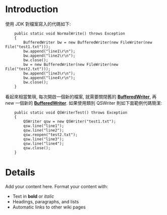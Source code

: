 # Introduction #
使用 JDK 對檔案寫入的代碼如下:
```
	public static void NormalWrite() throws Exception
	{
		BufferedWriter bw = new BufferedWriter(new FileWriter(new File("test1.txt")));
		bw.append("line1\r\n");
		bw.append("line2\r\n");
		bw.close();
		bw = new BufferedWriter(new FileWriter(new File("test2.txt")));
		bw.append("line3\r\n");
		bw.append("line4\r\n");
		bw.close();
	}
```
看起來相當繁瑣, 每次開啟一個新的檔案, 就需要關閉舊的 **[BufferedWriter](http://docs.oracle.com/javase/6/docs/api/java/io/BufferedWriter.html)**, 再 new 一個新的 **[BufferedWriter](http://docs.oracle.com/javase/6/docs/api/java/io/BufferedWriter.html)**. 如果使用類別 QSWriter 則如下面範例代碼簡潔:
```
	public static void QSWriterTest() throws Exception
	{
		QSWriter qsw = new QSWriter("test1.txt");
		qsw.line("line1");
		qsw.line("line2");
		qsw.reopen("test2.txt");
		qsw.line("line3");
		qsw.line("line4");
		qsw.close();
	}
```

# Details #
Add your content here.  Format your content with:
  * Text in **bold** or _italic_
  * Headings, paragraphs, and lists
  * Automatic links to other wiki pages